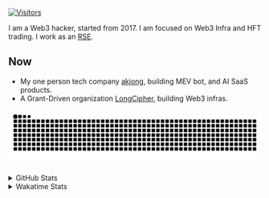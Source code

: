 <!-- markdownlint-disable MD041 MD010 MD033 -->
[![Visitors](https://api.visitorbadge.io/api/daily?path=Akagi201%2FAkagi201&label=Visitors%20Today&countColor=%2337d67a)](https://visitorbadge.io/status?path=Akagi201%2FAkagi201)

I am a Web3 hacker, started from 2017. I am focused on Web3 Infra and HFT trading.
I work as an [RSE](https://us-rse.org/about/what-is-an-rse/).

## Now

* My one person tech company [akjong](https://github.com/akjong), building MEV bot, and AI SaaS products.
* A Grant-Driven organization [LongCipher](https://github.com/longcipher), building Web3 infras.

[![github contribution grid snake animation](https://raw.githubusercontent.com/Akagi201/Akagi201/output/github-contribution-grid-snake.svg#gh-light-mode-only)](https://github.com/Akagi201)

<details>
<summary>GitHub Stats</summary>
  <a href="https://github.com/Akagi201"><img alt="Profile Detail" src="https://raw.githubusercontent.com/Akagi201/Akagi201/master/profile-summary-card-output/dracula/0-profile-details.svg" /></a>
  <a href="https://github.com/Akagi201"><img alt="Github Stats" src="https://raw.githubusercontent.com/Akagi201/Akagi201/master/profile-summary-card-output/dracula/3-stats.svg" /></a>
  <a href="https://github.com/Akagi201"><img alt="Lang By Commits" src="https://raw.githubusercontent.com/Akagi201/Akagi201/master/profile-summary-card-output/dracula/2-most-commit-language.svg" /></a>
</details>

<details>
<summary>Wakatime Stats</summary>
<br>

<!--START_SECTION:waka-->

```txt
From: 01 September 2025 - To: 08 September 2025

Total Time: 18 hrs 37 mins

sh           7 hrs 17 mins   █████████▓░░░░░░░░░░░░░░░   39.20 %
Other        6 hrs 19 mins   ████████▒░░░░░░░░░░░░░░░░   33.98 %
Rust         2 hrs 49 mins   ███▓░░░░░░░░░░░░░░░░░░░░░   15.16 %
Move         47 mins         █░░░░░░░░░░░░░░░░░░░░░░░░   04.24 %
Python       18 mins         ▒░░░░░░░░░░░░░░░░░░░░░░░░   01.66 %
TOML         17 mins         ▒░░░░░░░░░░░░░░░░░░░░░░░░   01.58 %
Markdown     15 mins         ▒░░░░░░░░░░░░░░░░░░░░░░░░   01.38 %
JSON         13 mins         ▒░░░░░░░░░░░░░░░░░░░░░░░░   01.22 %
TypeScript   7 mins          ░░░░░░░░░░░░░░░░░░░░░░░░░   00.66 %
MDX          7 mins          ░░░░░░░░░░░░░░░░░░░░░░░░░   00.66 %
```

<!--END_SECTION:waka-->

</details>
